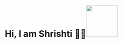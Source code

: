# Hi, I am Shrishti 👩‍💻<img src="https://raw.githubusercontent.com/nixin72/nixin72/master/wave.gif" width="100">

